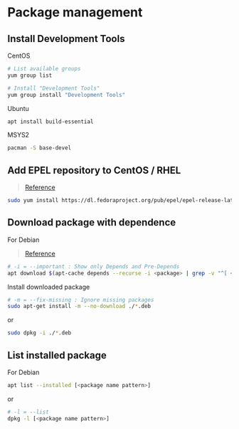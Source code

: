 # Package management

## Install Development Tools

CentOS

```bash
# List available groups
yum group list

# Install "Development Tools"
yum group install "Development Tools"
```

Ubuntu

```bash
apt install build-essential
```

MSYS2

```bash
pacman -S base-devel
```

## Add EPEL repository to CentOS / RHEL

> [Reference](https://fedoraproject.org/wiki/EPEL)

```bash
sudo yum install https://dl.fedoraproject.org/pub/epel/epel-release-latest-7.noarch.rpm
```

## Download package with dependence

For Debian

> [Reference](https://stackoverflow.com/a/41428445/1877620)

```bash
# -i = --important : Show only Depends and Pre-Depends
apt download $(apt-cache depends --recurse -i <package> | grep -v "^[ <]")
```

Install downloaded package

```bash
# -m = --fix-missing : Ignore missing packages
sudo apt-get install -m --no-download ./*.deb
```

or

```bash
sudo dpkg -i ./*.deb
```

## List installed package

For Debian

```bash
apt list --installed [<package name pattern>]
```

or

```bash
# -l = --list
dpkg -l [<package name pattern>]
```
